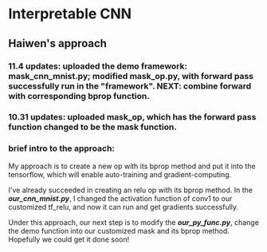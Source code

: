 # Interpretable CNN
## Haiwen's approach


### 11.4 updates: uploaded the demo framework: mask_cnn_mnist.py; modified mask_op.py, with forward pass successfully run in the "framework".  __NEXT__: combine forward with corresponding bprop function.
### 10.31 updates: uploaded mask_op, which has the forward pass function changed to be the mask function.

### brief intro to the approach:
My approach is to create a new op with its bprop method and put it into the tensorflow, which will enable auto-training and gradient-computing.

I've already succeeded in creating an relu op with its bprop method. In the ***our_cnn_mnist.py***, I changed the activation function of conv1 to our customized tf_relu, and now it can run and get gradients successfully.

Under this approach, our next step is to modify the ***our_py_func.py***, change the demo function into our customized mask and its bprop method. Hopefully we could get it done soon!
